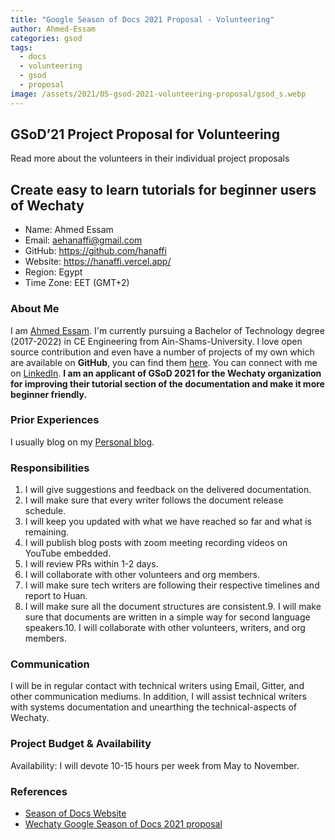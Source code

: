 ```yaml
---
title: "Google Season of Docs 2021 Proposal - Volunteering"
author: Ahmed-Essam
categories: gsod
tags:
  - docs
  - volunteering
  - gsod
  - proposal
image: /assets/2021/05-gsod-2021-volunteering-proposal/gsod_s.webp
---
```


## GSoD’21 Project Proposal for Volunteering

Read more about the volunteers in their individual project proposals

## Create easy to learn tutorials for beginner users of Wechaty

- Name: Ahmed Essam
- Email: aehanaffi@gmail.com
- GitHub: <https://github.com/hanaffi>
- Website: <https://hanaffi.vercel.app/>
- Region: Egypt
- Time Zone: EET (GMT+2)

### About Me

I am [Ahmed Essam](https://hanaffi.vercel.app/).
I'm currently pursuing a Bachelor of Technology degree (2017-2022) in CE Engineering from Ain-Shams-University.
I love open source contribution and even have a number of projects of my own which are available on **GitHub**, you can find them [here](https://github.com/hanaffi).
You can connect with me on [LinkedIn](https://www.linkedin.com/in/124x/).
**I am an applicant of GSoD 2021 for the Wechaty organization for improving their tutorial section of the documentation and make it more beginner friendly.**

### Prior Experiences

I usually blog on my [Personal blog](https://hanaffi.vercel.app/).

### Responsibilities

1. I will give suggestions and feedback on the delivered documentation.
2. I will make sure that every writer follows the document release schedule.
3. I will keep you updated with what we have reached so far and what is remaining.
4. I will publish blog posts with zoom meeting recording videos on YouTube embedded.
5. I will review PRs within 1-2 days.
6. I will collaborate with other volunteers and org members.
7. I will make sure tech writers are following their respective timelines and report to Huan.
8. I will make sure all the document structures are consistent.9. I will make sure that documents are written in a simple way for second language speakers.10. I will collaborate with other volunteers, writers, and org members.

### Communication

I will be in regular contact with technical writers using Email, Gitter, and other communication mediums. In addition, I will assist technical writers with systems documentation and unearthing the technical-aspects of Wechaty.

### Project Budget & Availability

Availability: I will devote 10-15 hours per week from May to November.

### References

- [Season of Docs Website](https://developers.google.com/season-of-docs/docs)
- [Wechaty Google Season of Docs 2021 proposal](https://wechaty.js.org/docs/gsod/2021/)
